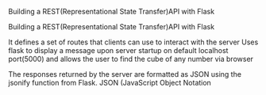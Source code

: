 Building  a REST(Representational  State  Transfer)API  with Flask 


Building  a REST(Representational  State  Transfer)API  with Flask
   
 
It defines  a  set of routes that clients  can use to  interact with the  server
Uses flask  to  display a message upon server startup  on default localhost port(5000)
and  allows the user to find the  cube of any number via browser

  
The responses returned by the server are formatted as JSON using the jsonify function from Flask. JSON (JavaScript Object Notation
 
   
 
